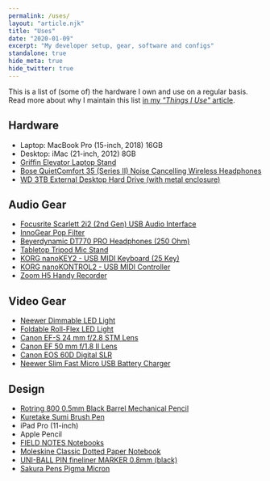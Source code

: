 ```yaml
---
permalink: /uses/
layout: "article.njk"
title: "Uses"
date: "2020-01-09"
excerpt: "My developer setup, gear, software and configs"
standalone: true
hide_meta: true
hide_twitter: true
---
```


This is a list of (some of) the hardware I own and use on a regular basis. Read more about why I maintain this list [in my _"Things I Use"_ article](/things-i-use).

## Hardware

-   Laptop: MacBook Pro (15-inch, 2018) 16GB
-   Desktop: iMac (21-inch, 2012) 8GB
-   [Griffin Elevator Laptop Stand](https://www.amazon.co.uk/gp/product/B013BNHROE/ref=ppx_yo_dt_b_asin_title_o00_s00)
-   [Bose QuietComfort 35 (Series II) Noise Cancelling Wireless Headphones](https://www.amazon.co.uk/gp/product/B0756CYWWD/ref=ppx_yo_dt_b_asin_title_o04_s00)
-   [WD 3TB External Desktop Hard Drive (with metal enclosure)](https://www.amazon.co.uk/gp/product/B004VDR5XC/ref=ppx_yo_dt_b_asin_title_o00_s00)

## Audio Gear

-   [Focusrite Scarlett 2i2 (2nd Gen) USB Audio Interface](https://www.amazon.co.uk/gp/product/B01E6T56EA/ref=ppx_yo_dt_b_asin_title_o04_s00)
-   [InnoGear Pop Filter](https://www.amazon.co.uk/gp/product/B06XPGKSHL/ref=ppx_yo_dt_b_asin_title_o04_s00)
-   [Beyerdynamic DT770 PRO Headphones (250 Ohm)](https://www.amazon.co.uk/gp/product/B0006NL5SM/ref=ppx_yo_dt_b_asin_title_o08_s00)
-   [Tabletop Tripod Mic Stand](https://www.amazon.co.uk/summina-Foldable-Desktop-Tabletop-Microphone/dp/B09DYSSJMV/)
-   [KORG nanoKEY2 - USB MIDI Keyboard (25 Key)](https://www.amazon.co.uk/gp/product/B004M8UZG0/ref=ppx_yo_dt_b_asin_title_o05_s00)
-   [KORG nanoKONTROL2 - USB MIDI Controller](https://www.amazon.co.uk/gp/product/B004M8UZ3S/ref=ppx_yo_dt_b_asin_title_o03_s00)
-   [Zoom H5 Handy Recorder](https://www.amazon.co.uk/gp/product/B00LJR7128/ref=ppx_yo_dt_b_asin_title_o03_s00)

## Video Gear

-   [Neewer Dimmable LED Light](https://www.amazon.co.uk/gp/product/B004TJ6JH6/ref=ppx_yo_dt_b_asin_title_o02_s00)
-   [Foldable Roll-Flex LED Light](https://www.amazon.co.uk/gp/product/B07QY6YC24/ref=ppx_yo_dt_b_asin_title_o09_s00)
-   [Canon EF-S 24 mm f/2.8 STM Lens](https://www.amazon.co.uk/gp/product/B00NLBGD1A/ref=ppx_yo_dt_b_asin_title_o01_s00)
-   [Canon EF 50 mm f/1.8 II Lens](https://www.amazon.co.uk/gp/product/B00005K47X/ref=ppx_yo_dt_b_asin_title_o04_s00)
-   [Canon EOS 60D Digital SLR](https://www.amazon.co.uk/Canon-Digital-Camera-Body-Renewed/dp/B01MEGHUW9/ref=sr_1_2_sspa)
-   [Neewer Slim Fast Micro USB Battery Charger](https://www.amazon.co.uk/gp/product/B00ZHJ8TH0/ref=ppx_yo_dt_b_asin_title_o07_s00)

## Design

-   [Rotring 800 0.5mm Black Barrel Mechanical Pencil](https://www.amazon.co.uk/gp/product/B00AZWNS84/ref=ppx_yo_dt_b_asin_title_o05_s00)
-   [Kuretake Sumi Brush Pen](https://www.amazon.co.uk/gp/product/B001C0CT2O/ref=ppx_yo_dt_b_asin_title_o09_s00)
-   iPad Pro (11-inch)
-   Apple Pencil
-   [FIELD NOTES Notebooks](https://www.amazon.co.uk/gp/product/B071Y41YY3/ref=ppx_yo_dt_b_asin_title_o01_s00)
-   [Moleskine Classic Dotted Paper Notebook](https://www.amazon.co.uk/gp/product/B015NG44ES/ref=ppx_yo_dt_b_asin_title_o02_s00)
-   [UNI-BALL PIN fineliner MARKER 0.8mm (black)](https://www.amazon.co.uk/gp/product/B00PYHEYM4/ref=ppx_yo_dt_b_asin_title_o03_s00)
-   [Sakura Pens Pigma Micron](https://www.amazon.co.uk/gp/product/B004QHI43S/ref=ppx_yo_dt_b_asin_title_o00_s00)
